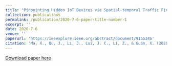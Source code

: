 ```yaml
---
title: "Pinpointing Hidden IoT Devices via Spatial-temporal Traffic Fingerprinting."
collection: publications
permalink: /publication/2020-7-6-paper-title-number-1
excerpt: ''
date: 2020-7-6
venue: ''
paperurl: 'https://ieeexplore.ieee.org/abstract/document/9155346'
citation: 'Ma, X., Qu, J., Li, J., Lui, J. C., Li, Z., & Guan, X. (2020, July). Pinpointing hidden IoT devices via spatial-temporal traffic fingerprinting. In IEEE INFOCOM 2020-IEEE Conference on Computer Communications (pp. 894-903). IEEE.'
---
```



[Download paper here](https://ieeexplore.ieee.org/abstract/document/9155346)




